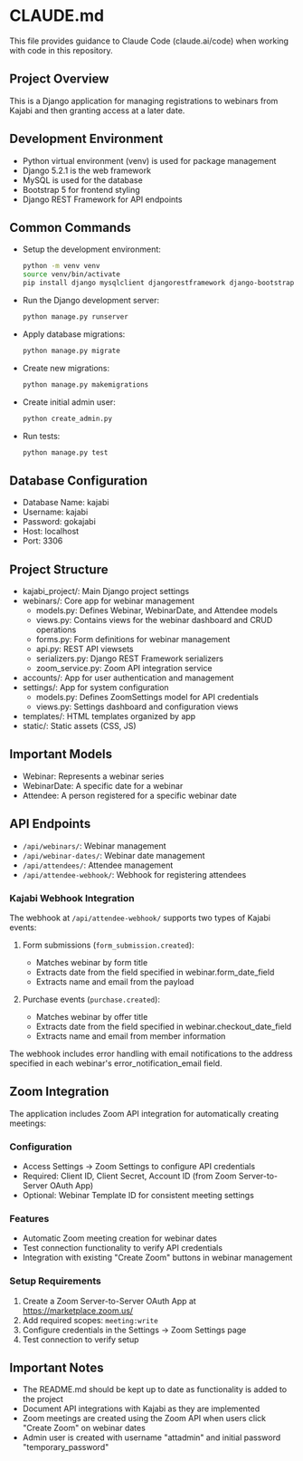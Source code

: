 # CLAUDE.md

This file provides guidance to Claude Code (claude.ai/code) when working with code in this repository.

## Project Overview
This is a Django application for managing registrations to webinars from Kajabi and then granting access at a later date.

## Development Environment
- Python virtual environment (venv) is used for package management
- Django 5.2.1 is the web framework
- MySQL is used for the database
- Bootstrap 5 for frontend styling
- Django REST Framework for API endpoints

## Common Commands
- Setup the development environment:
  ```bash
  python -m venv venv
  source venv/bin/activate
  pip install django mysqlclient djangorestframework django-bootstrap5
  ```

- Run the Django development server:
  ```bash
  python manage.py runserver
  ```

- Apply database migrations:
  ```bash
  python manage.py migrate
  ```

- Create new migrations:
  ```bash
  python manage.py makemigrations
  ```

- Create initial admin user:
  ```bash
  python create_admin.py
  ```

- Run tests:
  ```bash
  python manage.py test
  ```

## Database Configuration
- Database Name: kajabi
- Username: kajabi
- Password: gokajabi
- Host: localhost
- Port: 3306

## Project Structure
- kajabi_project/: Main Django project settings
- webinars/: Core app for webinar management
  - models.py: Defines Webinar, WebinarDate, and Attendee models
  - views.py: Contains views for the webinar dashboard and CRUD operations
  - forms.py: Form definitions for webinar management
  - api.py: REST API viewsets
  - serializers.py: Django REST Framework serializers
  - zoom_service.py: Zoom API integration service
- accounts/: App for user authentication and management
- settings/: App for system configuration
  - models.py: Defines ZoomSettings model for API credentials
  - views.py: Settings dashboard and configuration views
- templates/: HTML templates organized by app
- static/: Static assets (CSS, JS)

## Important Models
- Webinar: Represents a webinar series
- WebinarDate: A specific date for a webinar
- Attendee: A person registered for a specific webinar date

## API Endpoints
- `/api/webinars/`: Webinar management
- `/api/webinar-dates/`: Webinar date management
- `/api/attendees/`: Attendee management
- `/api/attendee-webhook/`: Webhook for registering attendees

### Kajabi Webhook Integration
The webhook at `/api/attendee-webhook/` supports two types of Kajabi events:

1. Form submissions (`form_submission.created`):
   - Matches webinar by form title
   - Extracts date from the field specified in webinar.form_date_field
   - Extracts name and email from the payload

2. Purchase events (`purchase.created`):
   - Matches webinar by offer title
   - Extracts date from the field specified in webinar.checkout_date_field
   - Extracts name and email from member information

The webhook includes error handling with email notifications to the address specified in each webinar's error_notification_email field.

## Zoom Integration
The application includes Zoom API integration for automatically creating meetings:

### Configuration
- Access Settings -> Zoom Settings to configure API credentials
- Required: Client ID, Client Secret, Account ID (from Zoom Server-to-Server OAuth App)
- Optional: Webinar Template ID for consistent meeting settings

### Features
- Automatic Zoom meeting creation for webinar dates
- Test connection functionality to verify API credentials
- Integration with existing "Create Zoom" buttons in webinar management

### Setup Requirements
1. Create a Zoom Server-to-Server OAuth App at https://marketplace.zoom.us/
2. Add required scopes: `meeting:write`
3. Configure credentials in the Settings -> Zoom Settings page
4. Test connection to verify setup

## Important Notes
- The README.md should be kept up to date as functionality is added to the project
- Document API integrations with Kajabi as they are implemented
- Zoom meetings are created using the Zoom API when users click "Create Zoom" on webinar dates
- Admin user is created with username "attadmin" and initial password "temporary_password"